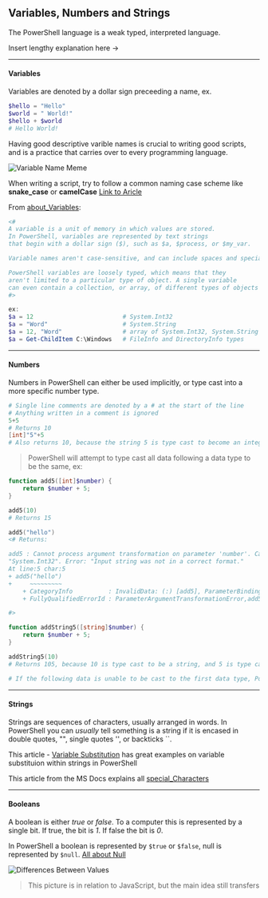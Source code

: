 ## Variables, Numbers and Strings

The PowerShell language is a weak typed, interpreted language.

Insert lengthy explanation here &rarr;

---

#### Variables

Variables are denoted by a dollar sign preceeding a name, ex.

```powershell
$hello = "Hello"
$world = " World!"
$hello + $world
# Hello World!
```

Having good descriptive varible names is crucial to writing good scripts, and is a practice that carries over to every programming language.

![Variable Name Meme](https://i.pinimg.com/originals/e6/73/bd/e673bdd42a9ae12000c59df5dfcae440.jpg)

When writing a script, try to follow a common naming case scheme like **snake_case** or **camelCase** [Link to Aricle](https://medium.com/better-programming/string-case-styles-camel-pascal-snake-and-kebab-case-981407998841)

From [about_Variables](https://docs.microsoft.com/en-us/powershell/module/microsoft.powershell.core/about/about_variables):

```powershell
<#
A variable is a unit of memory in which values are stored.
In PowerShell, variables are represented by text strings
that begin with a dollar sign ($), such as $a, $process, or $my_var.

Variable names aren't case-sensitive, and can include spaces and special characters.

PowerShell variables are loosely typed, which means that they
aren't limited to a particular type of object. A single variable
can even contain a collection, or array, of different types of objects at the same time.
#>

ex:
$a = 12                         # System.Int32
$a = "Word"                     # System.String
$a = 12, "Word"                 # array of System.Int32, System.String
$a = Get-ChildItem C:\Windows   # FileInfo and DirectoryInfo types
```

---

#### Numbers

Numbers in PowerShell can either be used implicitly, or type cast into a more specific number type.

```powershell
# Single line comments are denoted by a # at the start of the line
# Anything written in a comment is ignored
5+5
# Returns 10
[int]"5"+5
# Also returns 10, because the string 5 is type cast to become an integer
```

> PowerShell will attempt to type cast all data following a data type to be the same, ex:

```powershell
function add5([int]$number) {
    return $number + 5;
}

add5(10)
# Returns 15

add5("hello")
<# Returns:

add5 : Cannot process argument transformation on parameter 'number'. Cannot convert value "hello" to type
"System.Int32". Error: "Input string was not in a correct format."
At line:5 char:5
+ add5("hello")
+     ~~~~~~~~~
    + CategoryInfo          : InvalidData: (:) [add5], ParameterBindingArgumentTransformationException
    + FullyQualifiedErrorId : ParameterArgumentTransformationError,add5

#>

function addString5([string]$number) {
    return $number + 5;
}

addString5(10)
# Returns 105, because 10 is type cast to be a string, and 5 is type cast to be a string

# If the following data is unable to be cast to the first data type, PowerShell will throw an error
```

---

#### Strings

Strings are sequences of characters, usually arranged in words. In PowerShell you can _usually_ tell something is a string if it is encased in double quotes, "", single quotes '', or backticks \`\`.

This article - [Variable Substitution](https://powershellexplained.com/2017-01-13-powershell-variable-substitution-in-strings/) has great examples on variable substituion within strings in PowerShell

This article from the MS Docs explains all [special_Characters](https://docs.microsoft.com/en-us/powershell/module/microsoft.powershell.core/about/about_special_characters)

---

#### Booleans

A boolean is either _true_ or _false_. To a computer this is represented by a single bit. If true, the bit is _1_. If false the bit is _0_.

In PowerShell a boolean is represented by `$true` or `$false`, null is represented by `$null`. [All about Null](https://docs.microsoft.com/en-us/powershell/scripting/learn/deep-dives/everything-about-null?view=powershell-7)

![Differences Between Values](https://i.redd.it/vy1n3ionqgg51.png)

> This picture is in relation to JavaScript, but the main idea still transfers
